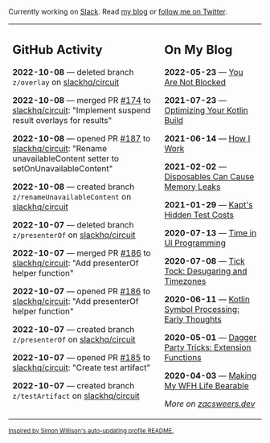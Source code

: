 Currently working on [Slack](https://slack.com/). Read [my blog](https://zacsweers.dev/) or [follow me on Twitter](https://twitter.com/ZacSweers).

<table><tr><td valign="top" width="60%">

## GitHub Activity
<!-- githubActivity starts -->
**2022-10-08** — deleted branch `z/overlay` on [slackhq/circuit](https://github.com/slackhq/circuit)

**2022-10-08** — merged PR [#174](https://github.com/slackhq/circuit/pull/174) to [slackhq/circuit](https://github.com/slackhq/circuit): "Implement suspend result overlays for results"

**2022-10-08** — opened PR [#187](https://github.com/slackhq/circuit/pull/187) to [slackhq/circuit](https://github.com/slackhq/circuit): "Rename unavailableContent setter to setOnUnavailableContent"

**2022-10-08** — created branch `z/renameUnavailableContent` on [slackhq/circuit](https://github.com/slackhq/circuit)

**2022-10-07** — deleted branch `z/presenterOf` on [slackhq/circuit](https://github.com/slackhq/circuit)

**2022-10-07** — merged PR [#186](https://github.com/slackhq/circuit/pull/186) to [slackhq/circuit](https://github.com/slackhq/circuit): "Add presenterOf helper function"

**2022-10-07** — opened PR [#186](https://github.com/slackhq/circuit/pull/186) to [slackhq/circuit](https://github.com/slackhq/circuit): "Add presenterOf helper function"

**2022-10-07** — created branch `z/presenterOf` on [slackhq/circuit](https://github.com/slackhq/circuit)

**2022-10-07** — opened PR [#185](https://github.com/slackhq/circuit/pull/185) to [slackhq/circuit](https://github.com/slackhq/circuit): "Create test artifact"

**2022-10-07** — created branch `z/testArtifact` on [slackhq/circuit](https://github.com/slackhq/circuit)
<!-- githubActivity ends -->
</td><td valign="top" width="40%">

## On My Blog
<!-- blog starts -->
**2022-05-23** — [You Are Not Blocked](https://www.zacsweers.dev/you-are-not-blocked/)

**2021-07-23** — [Optimizing Your Kotlin Build](https://www.zacsweers.dev/optimizing-your-kotlin-build/)

**2021-06-14** — [How I Work](https://www.zacsweers.dev/how-i-work/)

**2021-02-02** — [Disposables Can Cause Memory Leaks](https://www.zacsweers.dev/disposables-can-cause-memory-leaks/)

**2021-01-29** — [Kapt's Hidden Test Costs](https://www.zacsweers.dev/kapts-hidden-test-costs/)

**2020-07-13** — [Time in UI Programming](https://www.zacsweers.dev/time-in-ui/)

**2020-07-08** — [Tick Tock: Desugaring and Timezones](https://www.zacsweers.dev/ticktock-desugaring-timezones/)

**2020-06-11** — [Kotlin Symbol Processing: Early Thoughts](https://www.zacsweers.dev/kotlin-symbol-processor-early-thoughts/)

**2020-05-01** — [Dagger Party Tricks: Extension Functions](https://www.zacsweers.dev/dagger-party-tricks-extension-functions/)

**2020-04-03** — [Making My WFH Life Bearable](https://www.zacsweers.dev/making-wfh-life-bearable/)
<!-- blog ends -->
_More on [zacsweers.dev](https://zacsweers.dev/)_
</td></tr></table>

<sub><a href="https://simonwillison.net/2020/Jul/10/self-updating-profile-readme/">Inspired by Simon Willison's auto-updating profile README.</a></sub>